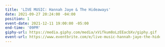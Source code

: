 ```yaml
---
title: 'LIVE MUSIC: Hannah Jaye & The Hideaways'
date: 2021-09-27 20:24:00 -04:00
position: 1
event-date: 2021-12-11 19:00:00 -05:00
end-time: '09PM'
giphy-url: https://media.giphy.com/media/xVifkum8oLzEEacbXv/giphy.gif
event-url: https://www.eventbrite.com/e/live-music-hannah-jaye-the-hideaways-tickets-209298275777
---
```


